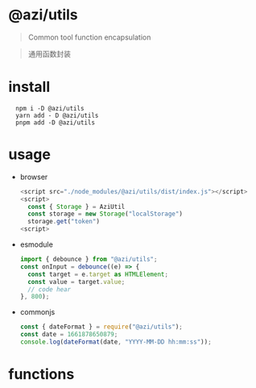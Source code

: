 # @azi/utils

> Common tool function encapsulation

> 通用函数封装

# install

```shell
  npm i -D @azi/utils
  yarn add - D @azi/utils
  pnpm add -D @azi/utils
```

# usage

- browser
  ```js
  <script src="./node_modules/@azi/utils/dist/index.js"></script>
  <script>
    const { Storage } = AziUtil
    const storage = new Storage("localStorage")
    storage.get("token")
  <script>
  ```
- esmodule
  ```ts
  import { debounce } from "@azi/utils";
  const onInput = debounce((e) => {
    const target = e.target as HTMLElement;
    const value = target.value;
    // code hear
  }, 800);
  ```
- commonjs
  ```js
  const { dateFormat } = require("@azi/utils");
  const date = 1661878650879;
  console.log(dateFormat(date, "YYYY-MM-DD hh:mm:ss"));
  ```

# functions
